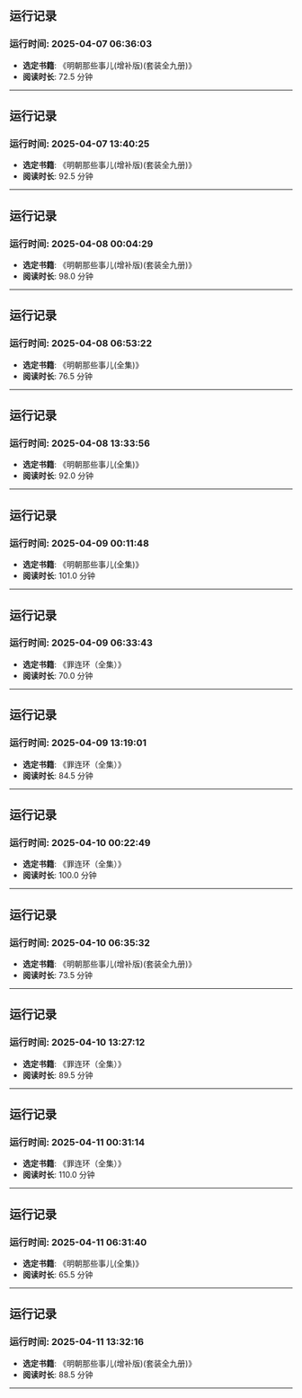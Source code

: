 ## 运行记录
### 运行时间: 2025-04-07 06:36:03
- **选定书籍**: 《明朝那些事儿(增补版)(套装全九册)》
- **阅读时长**: 72.5 分钟
------------------------------
## 运行记录
### 运行时间: 2025-04-07 13:40:25
- **选定书籍**: 《明朝那些事儿(增补版)(套装全九册)》
- **阅读时长**: 92.5 分钟
------------------------------
## 运行记录
### 运行时间: 2025-04-08 00:04:29
- **选定书籍**: 《明朝那些事儿(增补版)(套装全九册)》
- **阅读时长**: 98.0 分钟
------------------------------
## 运行记录
### 运行时间: 2025-04-08 06:53:22
- **选定书籍**: 《明朝那些事儿(全集)》
- **阅读时长**: 76.5 分钟
------------------------------
## 运行记录
### 运行时间: 2025-04-08 13:33:56
- **选定书籍**: 《明朝那些事儿(全集)》
- **阅读时长**: 92.0 分钟
------------------------------
## 运行记录
### 运行时间: 2025-04-09 00:11:48
- **选定书籍**: 《明朝那些事儿(全集)》
- **阅读时长**: 101.0 分钟
------------------------------
## 运行记录
### 运行时间: 2025-04-09 06:33:43
- **选定书籍**: 《罪连环（全集）》
- **阅读时长**: 70.0 分钟
------------------------------
## 运行记录
### 运行时间: 2025-04-09 13:19:01
- **选定书籍**: 《罪连环（全集）》
- **阅读时长**: 84.5 分钟
------------------------------
## 运行记录
### 运行时间: 2025-04-10 00:22:49
- **选定书籍**: 《罪连环（全集）》
- **阅读时长**: 100.0 分钟
------------------------------
## 运行记录
### 运行时间: 2025-04-10 06:35:32
- **选定书籍**: 《明朝那些事儿(增补版)(套装全九册)》
- **阅读时长**: 73.5 分钟
------------------------------
## 运行记录
### 运行时间: 2025-04-10 13:27:12
- **选定书籍**: 《罪连环（全集）》
- **阅读时长**: 89.5 分钟
------------------------------
## 运行记录
### 运行时间: 2025-04-11 00:31:14
- **选定书籍**: 《罪连环（全集）》
- **阅读时长**: 110.0 分钟
------------------------------
## 运行记录
### 运行时间: 2025-04-11 06:31:40
- **选定书籍**: 《明朝那些事儿(全集)》
- **阅读时长**: 65.5 分钟
------------------------------
## 运行记录
### 运行时间: 2025-04-11 13:32:16
- **选定书籍**: 《明朝那些事儿(增补版)(套装全九册)》
- **阅读时长**: 88.5 分钟
------------------------------
